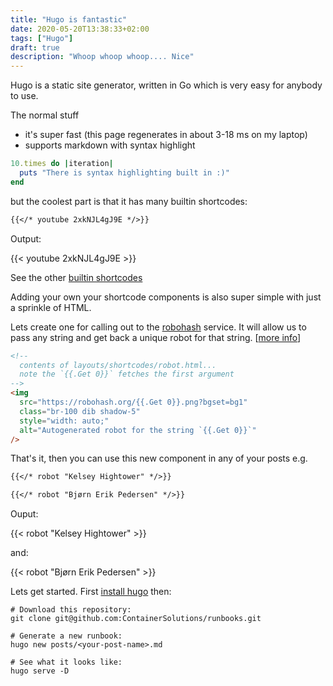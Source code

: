 ```yaml
---
title: "Hugo is fantastic"
date: 2020-05-20T13:38:33+02:00
tags: ["Hugo"]
draft: true
description: "Whoop whoop whoop.... Nice"
---
```


Hugo is a static site generator, written in Go which is very easy for anybody to use.

The normal stuff
* it's super fast (this page regenerates in about 3-18 ms on my laptop)
* supports markdown with syntax highlight

```ruby
10.times do |iteration|
  puts "There is syntax highlighting built in :)"
end
```

but the coolest part is that it has many builtin shortcodes:

```md
{{</* youtube 2xkNJL4gJ9E */>}}
```

Output:

{{< youtube 2xkNJL4gJ9E >}}

See the other [builtin shortcodes](https://gohugo.io/content-management/shortcodes/#use-hugos-built-in-shortcodes)

Adding your own your shortcode components is also super simple with just a sprinkle of HTML.

Lets create one for calling out to the [robohash](https://robohash.org/) service. It will allow us to pass any string and get back a unique robot for that string. [[more info](https://www.youtube.com/watch?v=Eu4zSaKOY4A&list=PLLAZ4kZ9dFpOnyRlyS-liKL5ReHDcj4G3&index=22)]

```html
<!--
  contents of layouts/shortcodes/robot.html...
  note the `{{.Get 0}}` fetches the first argument
-->
<img
  src="https://robohash.org/{{.Get 0}}.png?bgset=bg1"
  class="br-100 dib shadow-5"
  style="width: auto;"
  alt="Autogenerated robot for the string `{{.Get 0}}`"
/>
```

That's it, then you can use this new component in any of your posts e.g.

```md
{{</* robot "Kelsey Hightower" */>}}

{{</* robot "Bjørn Erik Pedersen" */>}}
```

Ouput:

{{< robot "Kelsey Hightower" >}}

and:

{{< robot "Bjørn Erik Pedersen" >}}


Lets get started. First [install hugo](https://gohugo.io/getting-started/installing/) then:

```shell
# Download this repository:
git clone git@github.com:ContainerSolutions/runbooks.git

# Generate a new runbook:
hugo new posts/<your-post-name>.md

# See what it looks like:
hugo serve -D
```
